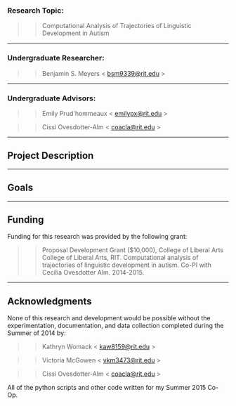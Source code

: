 ### Research Topic:
> > Computational Analysis of Trajectories of Linguistic Development in Autism

- - - -
### Undergraduate Researcher:
> > Benjamin S. Meyers < <bsm9339@rit.edu> >

- - - -
### Undergraduate Advisors:

> > Emily Prud'hommeaux < <emilypx@rit.edu> >

> > Cissi Ovesdotter-Alm < <coacla@rit.edu> >

- - - -
## Project Description

- - - -
## Goals

- - - -
## Funding
Funding for this research was provided by the following grant:

> > Proposal Development Grant ($10,000), College of Liberal Arts College of Liberal Arts, RIT. Computational analysis of trajectories of linguistic development in autism. Co-PI with Cecilia Ovesdotter Alm. 2014-2015.

- - - -
## Acknowledgments
None of this research and development would be possible without the experimentation, documentation, and data collection completed during the Summer of 2014 by:

> > Kathryn Womack < <kaw8159@rit.edu> >

> > Victoria McGowen < <vkm3473@rit.edu> >

> > Cissi Ovesdotter-Alm < <coacla@rit.edu> >

All of the python scripts and other code written for my Summer 2015 Co-Op.
